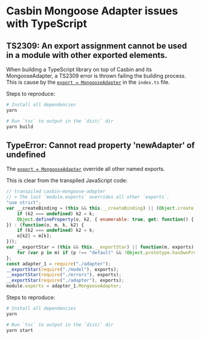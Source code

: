 # Casbin Mongoose Adapter issues with TypeScript

## TS2309: An export assignment cannot be used in a module with other exported elements.

When building a TypeScript library on top of Casbin and its MongooseAdapter, a TS2309 error is thrown failing the building process.
This is cause by the [`export = MongooseAdapter`](https://github.com/node-casbin/mongoose-adapter/blob/ddf23a7a6fc1720b693285005da12e52fe5ab13c/src/index.ts#L7) in the `index.ts` file.

Steps to reproduce:

```sh
# Install all dependencies
yarn

# Run `tsc` to output in the `dist/` dir
yarn build
```

## TypeError: Cannot read property 'newAdapter' of undefined

The [`export = MongooseAdapter`](https://github.com/node-casbin/mongoose-adapter/blob/ddf23a7a6fc1720b693285005da12e52fe5ab13c/src/index.ts#L7) override all other named exports.

This is clear from the transpiled JavaScript code:

```js
// transpiled casbin-mongoose-adapter
// > The last `module.exports` overrides all other `exports`.
"use strict";
var __createBinding = (this && this.__createBinding) || (Object.create ? (function(o, m, k, k2) {
    if (k2 === undefined) k2 = k;
    Object.defineProperty(o, k2, { enumerable: true, get: function() { return m[k]; } });
}) : (function(o, m, k, k2) {
    if (k2 === undefined) k2 = k;
    o[k2] = m[k];
}));
var __exportStar = (this && this.__exportStar) || function(m, exports) {
    for (var p in m) if (p !== "default" && !Object.prototype.hasOwnProperty.call(exports, p)) __createBinding(exports, m, p);
};
const adapter_1 = require("./adapter");
__exportStar(require("./model"), exports);
__exportStar(require("./errors"), exports);
__exportStar(require("./adapter"), exports);
module.exports = adapter_1.MongooseAdapter;
```

Steps to reproduce:

```sh
# Install all dependencies
yarn

# Run `tsc` to output in the `dist/` dir
yarn start
```
